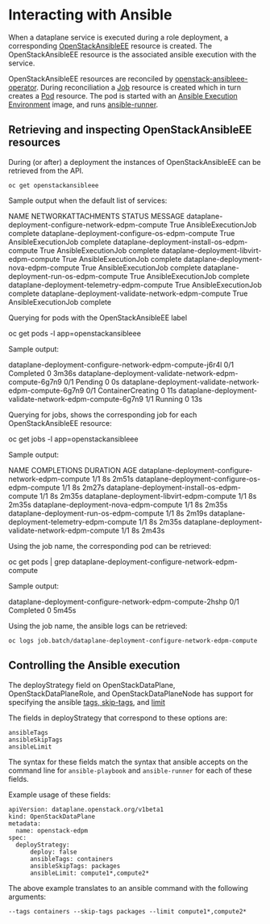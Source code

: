 # Interacting with Ansible

When a dataplane service is executed during a role deployment, a corresponding
[OpenStackAnsibleEE](https://openstack-k8s-operators.github.io/openstack-ansibleee-operator/openstack_ansibleee/)
resource is created. The OpenStackAnsibleEE resource is the associated ansible
execution with the service.

OpenStackAnsibleEE resources are reconciled by
[openstack-ansibleee-operator](https://github.com/openstack-k8s-operators/openstack-ansibleee-operator).
During reconciliation a
[Job](https://kubernetes.io/docs/reference/kubernetes-api/workload-resources/job-v1/)
resource is created which in turn creates a
[Pod](https://kubernetes.io/docs/reference/kubernetes-api/workload-resources/pod-v1/) resource. The pod is started with an [Ansible Execution Environment](https://docs.ansible.com/automation-controller/latest/html/userguide/execution_environments.html) image, and runs [ansible-runner](https://ansible.readthedocs.io/projects/runner/en/stable/).

## Retrieving and inspecting OpenStackAnsibleEE resources

During (or after) a deployment the instances of OpenStackAnsibleEE can be
retrieved from the API.

    oc get openstackansibleee

Sample output when the default list of services:

 NAME                                                  NETWORKATTACHMENTS   STATUS   MESSAGE
 dataplane-deployment-configure-network-edpm-compute                        True     AnsibleExecutionJob complete
 dataplane-deployment-configure-os-edpm-compute                             True     AnsibleExecutionJob complete
 dataplane-deployment-install-os-edpm-compute                               True     AnsibleExecutionJob complete
 dataplane-deployment-libvirt-edpm-compute                                  True     AnsibleExecutionJob complete
 dataplane-deployment-nova-edpm-compute                                     True     AnsibleExecutionJob complete
 dataplane-deployment-run-os-edpm-compute                                   True     AnsibleExecutionJob complete
 dataplane-deployment-telemetry-edpm-compute                                True     AnsibleExecutionJob complete
 dataplane-deployment-validate-network-edpm-compute                         True     AnsibleExecutionJob complete

Querying for pods with the OpenStackAnsibleEE label

 oc get pods -l app=openstackansibleee

Sample output:

 dataplane-deployment-configure-network-edpm-compute-j6r4l   0/1     Completed           0          3m36s
 dataplane-deployment-validate-network-edpm-compute-6g7n9    0/1     Pending             0          0s
 dataplane-deployment-validate-network-edpm-compute-6g7n9    0/1     ContainerCreating   0          11s
 dataplane-deployment-validate-network-edpm-compute-6g7n9    1/1     Running             0          13s

Querying for jobs, shows the corresponding job for each OpenStackAnsibleEE resource:

 oc get jobs -l app=openstackansibleee

Sample output:

 NAME                                                  COMPLETIONS   DURATION   AGE
 dataplane-deployment-configure-network-edpm-compute   1/1           8s         2m51s
 dataplane-deployment-configure-os-edpm-compute        1/1           8s         2m27s
 dataplane-deployment-install-os-edpm-compute          1/1           8s         2m35s
 dataplane-deployment-libvirt-edpm-compute             1/1           8s         2m35s
 dataplane-deployment-nova-edpm-compute                1/1           8s         2m35s
 dataplane-deployment-run-os-edpm-compute              1/1           8s         2m19s
 dataplane-deployment-telemetry-edpm-compute           1/1           8s         2m35s
 dataplane-deployment-validate-network-edpm-compute    1/1           8s         2m43s

Using the job name, the corresponding pod can be retrieved:

 oc get pods | grep dataplane-deployment-configure-network-edpm-compute

Sample output:

 dataplane-deployment-configure-network-edpm-compute-2hshp   0/1     Completed            0                5m45s

Using the job name, the ansible logs can be retrieved:

    oc logs job.batch/dataplane-deployment-configure-network-edpm-compute

## Controlling the Ansible execution

The deployStrategy field on OpenStackDataPlane, OpenStackDataPlaneRole, and
OpenStackDataPlaneNode has support for specifying the ansible [tags,
skip-tags](https://docs.ansible.com/ansible/latest/playbook_guide/playbooks_tags.html#selecting-or-skipping-tags-when-you-run-a-playbook),
and
[limit](https://docs.ansible.com/ansible/latest/inventory_guide/intro_patterns.html#patterns-and-ad-hoc-commands)

The fields in deployStrategy that correspond to these options are:

    ansibleTags
    ansibleSkipTags
    ansibleLimit

The syntax for these fields match the syntax that ansible accepts on the
command line for `ansible-playbook` and `ansible-runner` for each of these
fields.

Example usage of these fields:

    apiVersion: dataplane.openstack.org/v1beta1
    kind: OpenStackDataPlane
    metadata:
      name: openstack-edpm
    spec:
      deployStrategy:
          deploy: false
          ansibleTags: containers
          ansibleSkipTags: packages
          ansibleLimit: compute1*,compute2*

The above example translates to an ansible command with the following
arguments:

    --tags containers --skip-tags packages --limit compute1*,compute2*
